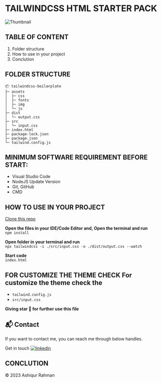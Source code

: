 # TAILWINDCSS HTML STARTER PACK

![Thumbnail](https://i.postimg.cc/cJnMgV5t/Untitled-1.jpg)

## TABLE OF CONTENT

1.  Folder structure
2.  How to use in your project
3.  Conclution

## FOLDER STRUCTURE

```
📦 tailwindcss-boilarplate
├─ assets
│  ├─ css
│  ├─ fonts
│  ├─ img
│  └─ js
├─ dist
│  └─ output.css
├─ src
│  └─ input.css
├─ index.html
├─ package-lock.json
├─ package.json
└─ tailwind.config.js
```

## MINIMUM SOFTWARE REQUIREMENT BEFORE START:

- Visual Studio Code
- NodeJS Update Version
- Git, GitHub
- CMD

## HOW TO USE IN YOUR PROJECT

[Clone this repo](https://github.com/muhammadashiqurrahman/tailwindcss-boilarplate.git)&nbsp;

**Open the files in your IDE/Code Editor and, Open the terminal and run** <br>
`npm install`

**Open folder in your terminal and run** <br>
`npx tailwindcss -i ./src/input.css -o ./dist/output.css --watch`

**Start code** <br>
`index.html`

## FOR CUSTOMIZE THE THEME CHECK For customize the theme check the

- `tailwind.config.js`
- `src/input.css`

**Giving star 🤩 for further use this file**

<h2>📬 Contact</h2>

If you want to contact me, you can reach me through below handles.

Get in touch [![linkedin](https://img.shields.io/badge/LinkedIn-0077B5?style=for-the-badge&logo=linkedin&logoColor=white)](https://www.linkedin.com/in/muhammadashiqurrahman/)

## CONCLUTION

© 2023 Ashiqur Rahman
